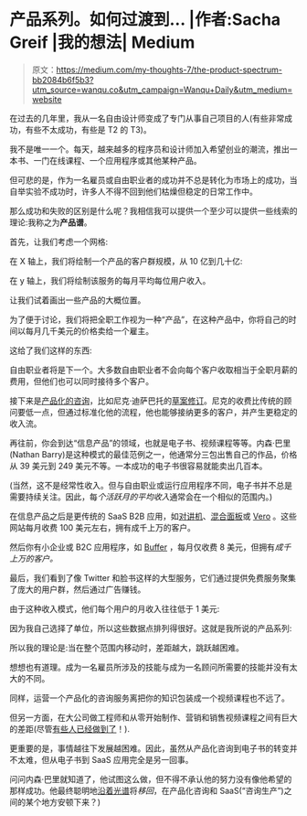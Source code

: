 # 产品系列。如何过渡到… |作者:Sacha Greif |我的想法| Medium

> 原文：<https://medium.com/my-thoughts-7/the-product-spectrum-bb2084b6f5b3?utm_source=wanqu.co&utm_campaign=Wanqu+Daily&utm_medium=website>

在过去的几年里，我从一名自由设计师变成了专门从事自己项目的人(有些非常成功，有些不太成功，有些是 T2 的 T3)。

我不是唯一一个。每天，越来越多的程序员和设计师加入希望创业的潮流，推出一本书、一门在线课程、一个应用程序或其他某种产品。

但可悲的是，作为一名雇员或自由职业者的成功并不总是转化为市场上的成功，当自举实验不成功时，许多人不得不回到他们枯燥但稳定的日常工作中。

那么成功和失败的区别是什么呢？我相信我可以提供一个至少可以提供一些线索的理论:我称之为**产品谱**。

首先，让我们考虑一个网格:



在 X 轴上，我们将绘制一个产品的客户群规模，从 10 亿到几十亿:



在 y 轴上，我们将绘制该服务的每月平均每位用户收入。



让我们试着画出一些产品的大概位置。

为了便于讨论，我们将把全职工作视为一种“产品”，在这种产品中，你将自己的时间以每月几千美元的价格卖给一个雇主。

这给了我们这样的东西:



自由职业者将是下一个。大多数自由职业者不会向每个客户收取相当于全职月薪的费用，但他们也可以同时接待多个客户。



接下来是[产品化的咨询](http://planscope.io/blog/3-great-examples-of-productized-consulting-services/)，比如尼克·迪萨巴托的[草案修订](https://draft.nu/revise/)。尼克的收费比传统的顾问要低一点，但通过标准化他的流程，他也能够接纳更多的客户，并产生更稳定的收入流。



再往前，你会到达“信息产品”的领域，也就是电子书、视频课程等等。内森·巴里(Nathan Barry)是这种模式的最佳范例之一，他通常分三包出售自己的作品，价格从 39 美元到 249 美元不等。一本成功的电子书很容易就能卖出几百本。

(当然，这不是经常性收入。但与自由职业或运行应用程序不同，电子书并不总是需要持续关注。因此，每*个活跃月的平均收入*通常会在一个相似的范围内。)



在信息产品之后是更传统的 SaaS B2B 应用，如[对讲机](http://intercom.io/)、[混合面板](http://mixpanel.com/)或 [Vero](http://getvero.com/) 。这些网站每月收费 100 美元左右，拥有成千上万的客户。



然后你有小企业或 B2C 应用程序，如 [Buffer](http://bufferapp.com/) ，每月仅收费 8 美元，但拥有*成千上万的客户。*



最后，我们看到了像 Twitter 和脸书这样的大型服务，它们通过提供免费服务聚集了庞大的用户群，然后通过广告赚钱。

由于这种收入模式，他们每个用户的月收入往往低于 1 美元:



因为我自己选择了单位，所以这些数据点排列得很好。这就是我所说的产品系列:



所以我的理论是:当在整个范围内移动时，差距越大，跳跃越困难。



想想也有道理。成为一名雇员所涉及的技能与成为一名顾问所需要的技能并没有太大的不同。

同样，运营一个产品化的咨询服务离把你的知识包装成一个视频课程也不远了。

但另一方面，在大公司做工程师和从零开始制作、营销和销售视频课程之间有巨大的差距(尽管[有些人已经做到了](https://training.kalzumeus.com/)！).

更重要的是，事情越往下发展越困难。因此，虽然从产品化咨询到电子书的转变并不太难，但从电子书到 SaaS 应用完全是另一回事。

问问内森·巴里就知道了，他试图这么做，但不得不承认他的努力没有像他希望的那样成功。他最终聪明地[沿着光谱](http://nathanbarry.com/convertkit-academy/)将*移回*，在产品化咨询和 SaaS(“咨询生产”)之间的某个地方安顿下来？)























